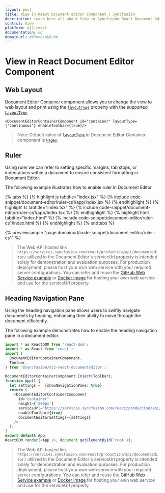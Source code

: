 ```yaml
---
layout: post
title: View in React Document editor component | Syncfusion
description: Learn here all about View in Syncfusion React Document editor component of Syncfusion Essential JS 2 and more.
control: View 
platform: ej2-react
documentation: ug
domainurl: ##DomainURL##
---
```


# View in React Document Editor Component

## Web Layout

Document Editor Container component allows you to change the view to web layout and print using the [`layoutType`](https://ej2.syncfusion.com/react/documentation/api/document-editor-container/#layouttype) property with the supported [`LayoutType`](https://ej2.syncfusion.com/react/documentation/api/document-editor/layoutType/).

```
<DocumentEditorContainerComponent id="container" layoutType={'Continuous'} enableToolbar={true}/>
```

>Note: Default value of [`layoutType`](https://ej2.syncfusion.com/react/documentation/api/document-editor-container/#layouttype) in Document Editor Container component is [`Pages`](https://ej2.syncfusion.com/react/documentation/api/document-editor/layoutType/).

## Ruler

Using ruler we can refer to setting specific margins, tab stops, or indentations within a document to ensure consistent formatting in Document Editor.

The following example illustrates how to enable ruler in Document Editor

{% tabs %}
{% highlight js tabtitle="index.jsx" %}
{% include code-snippet/document-editor/ruler-cs1/app/index.jsx %}
{% endhighlight %}
{% highlight ts tabtitle="index.tsx" %}
{% include code-snippet/document-editor/ruler-cs1/app/index.tsx %}
{% endhighlight %}
{% highlight html tabtitle="index.html" %}
{% include code-snippet/document-editor/ruler-cs1/index.html %}
{% endhighlight %}
{% endtabs %}
        
{% previewsample "page.domainurl/code-snippet/document-editor/ruler-cs1" %}

> The Web API hosted link `https://services.syncfusion.com/react/production/api/documenteditor/` utilized in the Document Editor's serviceUrl property is intended solely for demonstration and evaluation purposes. For production deployment, please host your own web service with your required server configurations. You can refer and reuse the [GitHub Web Service example](https://github.com/SyncfusionExamples/EJ2-DocumentEditor-WebServices) or [Docker image](https://hub.docker.com/r/syncfusion/word-processor-server) for hosting your own web service and use for the serviceUrl property.

## Heading Navigation Pane 

Using the heading navigation pane allows users to swiftly navigate documents by heading, enhancing their ability to move through the document efficiently.

The following example demonstrates how to enable the heading navigation pane in a document editor.

```ts
import * as ReactDOM from 'react-dom';
import * as React from 'react';
import {
  DocumentEditorContainerComponent,
  Toolbar,
} from '@syncfusion/ej2-react-documenteditor';

DocumentEditorContainerComponent.Inject(Toolbar);
function App() {
  let settings =  {showNavigationPane: true};
  return (
    <DocumentEditorContainerComponent
      id="container"
      height={'590px'}
      serviceUrl="https://services.syncfusion.com/react/production/api/documenteditor/"
      enableToolbar={true}
      documentEditorSettings={settings}
    />
  );
}
export default App;
ReactDOM.render(<App />, document.getElementById('root'));
```

> The Web API hosted link `https://services.syncfusion.com/react/production/api/documenteditor/` utilized in the Document Editor's serviceUrl property is intended solely for demonstration and evaluation purposes. For production deployment, please host your own web service with your required server configurations. You can refer and reuse the [GitHub Web Service example](https://github.com/SyncfusionExamples/EJ2-DocumentEditor-WebServices) or [Docker image](https://hub.docker.com/r/syncfusion/word-processor-server) for hosting your own web service and use for the serviceUrl property.

